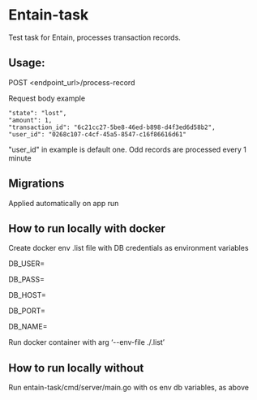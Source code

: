 # Entain-task

Test task for Entain, processes transaction records.

## Usage:

POST <endpoint_url>/process-record

Request body example

    "state": "lost",
    "amount": 1,
    "transaction_id": "6c21cc27-5be8-46ed-b898-d4f3ed6d58b2",
    "user_id": "0268c107-c4cf-45a5-8547-c16f86616d61"

"user_id" in example is default one. Odd records are processed every 1 minute

## Migrations

Applied automatically on app run


## How to run locally with docker
Create docker env .list file with DB credentials as environment variables

DB_USER=

DB_PASS=

DB_HOST=

DB_PORT=

DB_NAME=

Run docker container with arg ‘--env-file ./<filename>.list’

## How to run locally without 
Run entain-task/cmd/server/main.go with os env db variables, as above
